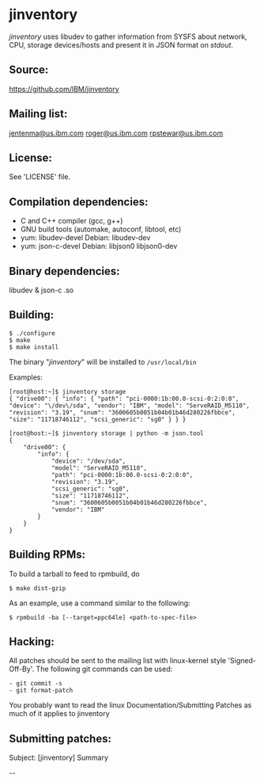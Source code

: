 
# jinventory

*jinventory* uses libudev to gather information from SYSFS about network, CPU, storage devices/hosts 
and present it in JSON format on *stdout*.

Source:
-------
https://github.com/IBM/jinventory

Mailing list:
-------------
jentenma@us.ibm.com
roger@us.ibm.com
rpstewar@us.ibm.com

License:
--------
See 'LICENSE' file.

Compilation dependencies:
-------------------------
- C and C++ compiler (gcc, g++)
- GNU build tools (automake, autoconf, libtool, etc)
- yum: libudev-devel Debian: libudev-dev
- yum: json-c-devel Debian: libjson0 libjson0-dev

Binary dependencies:
-------------
  libudev & json-c .so 

Building:
---------
```
$ ./configure
$ make
$ make install
```
The binary "*jinventory*" will be installed to `/usr/local/bin`

Examples:

    [root@host:~]$ jinventory storage
    { "drive00": { "info": { "path": "pci-0000:1b:00.0-scsi-0:2:0:0", "device": "\/dev\/sda", "vendor": "IBM", "model": "ServeRAID_M5110", "revision": "3.19", "snum": "3600605b0051b04b01b46d280226fbbce", "size": "11718746112", "scsi_generic": "sg0" } } }

    [root@host:~]$ jinventory storage | python -m json.tool
    {
        "drive00": {
            "info": {
                "device": "/dev/sda",
                "model": "ServeRAID_M5110",
                "path": "pci-0000:1b:00.0-scsi-0:2:0:0",
                "revision": "3.19",
                "scsi_generic": "sg0",
                "size": "11718746112",
                "snum": "3600605b0051b04b01b46d280226fbbce",
                "vendor": "IBM"
            }
        }
    }

Building RPMs:
--------------
To build a tarball to feed to rpmbuild, do

    $ make dist-gzip

As an example, use a command similar to the following:

    $ rpmbuild -ba [--target=ppc64le] <path-to-spec-file>

Hacking:
--------
All patches should be sent to the mailing list with linux-kernel style 'Signed-Off-By'. 
The following git commands can be used:
```
- git commit -s
- git format-patch
```
You probably want to read the linux Documentation/Submitting Patches as
much of it applies to jinventory

Submitting patches:
-----------------

  Subject: [jinventory] Summary

--
